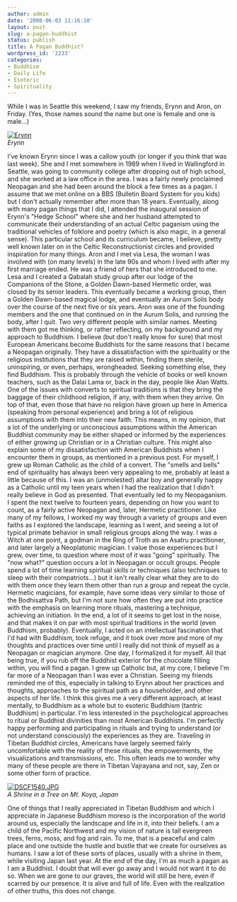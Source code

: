 ```yaml
---
author: admin
date: '2008-06-03 11:16:10'
layout: post
slug: a-pagan-buddhist
status: publish
title: A Pagan Buddhist?
wordpress_id: '2233'
categories:
- Buddhism
- Daily Life
- Esoteric
- Spirituality
---
```


While I was in Seattle this weekend, I saw my friends, Erynn and Aron,
on Friday. (Yes, those names sound the name but one is female and one is
male...)

[![Erynn](http://farm4.static.flickr.com/3128/2544468848_e6c6ba4cea.jpg)](http://www.flickr.com/photos/albill/2544468848/ "Erynn")\
*Erynn*

I've known Erynn since I was a callow youth (or longer if you think that
was last week). She and I met somewhere in 1989 when I lived in
Wallingford in Seattle, was going to community college after dropping
out of high school, and she worked at a law office in the area. I was a
fairly newly proclaimed Neopagan and she had been around the block a few
times as a pagan. I assume that we met online on a BBS (Bulletin Board
System for you kids) but I don't actually remember after more than 18
years. Eventually, along with many pagan things that I did, I attended
the inaugural session of Erynn's "Hedge School" where she and her
husband attempted to communicate their understanding of an actual Celtic
paganism using the traditional vehicles of folklore and poetry (which is
also magic, in a general sense). This particular school and its
curriculum became, I believe, pretty well known later on in the Celtic
Reconstructionist circles and provided inspiration for many things. Aron
and I met via Lesa, the woman I was involved with (on many levels) in
the late 90s and whom I lived with after my first marriage ended. He was
a friend of hers that she introduced to me. Lesa and I created a Qabalah
study group after our lodge of the Companions of the Stone, a Golden
Dawn-based Hermetic order, was closed by its senior leaders. This
eventually became a working group, then a Golden Dawn-based magical
lodge, and eventually an Aurum Solis body over the course of the next
five or six years. Aron was one of the founding members and the one that
continued on in the Aurum Solis, and running the body, after I quit. Two
very different people with similar names. Meeting with them got me
thinking, or rather reflecting, on my background and my approach to
Buddhism. I believe (but don't really know for sure) that most European
Americans become Buddhists for the same reasons that I became a Neopagan
originally. They have a dissatisfaction with the spirituality or the
religious institutions that they are raised within, finding them
sterile, uninspiring, or even, perhaps, wrongheaded. Seeking something
else, they find Buddhism. This is probably through the vehicle of books
or well known teachers, such as the Dalai Lama or, back in the day,
people like Alan Watts. One of the issues with converts to spiritual
traditions is that they bring the baggage of their childhood religion,
if any, with them when they arrive. On top of that, even those that have
no religion have grown up here in America (speaking from personal
experience) and bring a lot of religious assumptions with them into
their new faith. This means, in my opinion, that a lot of the underlying
or unconscious assumptions within the American Buddhist community may be
either shaped or informed by the experiences of either growing up
Christian or in a Christian culture. This might also explain some of my
dissatisfaction with American Buddhists when I encounter them in groups,
as mentioned in a previous post. For myself, I grew up Roman Catholic as
the child of a convert. The "smells and bells" end of spirituality has
always been very appealing to me, probably at least a little because of
this. I was an (unmolested) altar boy and generally happy as a Catholic
until my teen years when I had the realization that I didn't really
believe in God as presented. That eventually led to my Neopaganism. I
spent the next twelve to fourteen years, depending on how you want to
count, as a fairly active Neopagan and, later, Hermetic practitioner.
Like many of my fellows, I worked my way through a variety of groups and
even faiths as I explored the landscape, learning as I went, and seeing
a lot of typical primate behavior in small religious groups along the
way. I was a Witch at one point, a godman in the Ring of Troth as an
Asatru practitioner, and later largely a Neoplatonic magician. I value
those experiences but I grew, over time, to question where most of it
was "going" spiritually. The "now what?" question occurs a lot in
Neopagan or occult groups. People spend a lot of time learning spiritual
skills or techniques (also techniques to sleep with their
compatriots...) but it isn't really clear what they are to do with them
once they learn them other than run a group and repeat the cycle.
Hermetic magicians, for example, have some ideas very similar to those
of the Bodhisattva Path, but I'm not sure how often they are put into
practice with the emphasis on learning more rituals, mastering a
technique, achieving an initiation. In the end, a lot of it seems to get
lost in the noise, and that makes it on par with most spiritual
traditions in the world (even Buddhism, probably). Eventually, I acted
on an intellectual fascination that I'd had with Buddhism, took refuge,
and it took over more and more of my thoughts and practices over time
until I really did not think of myself as a Neopagan or magician
anymore. One day, I formalized it for myself. All that being true, if
you rub off the Buddhist exterior for the chocolate filling within, you
will find a pagan. I grew up Catholic but, at my core, I believe I'm far
more of a Neopagan than I was ever a Christian. Seeing my friends
reminded me of this, especially in talking to Erynn about her practices
and thoughts, approaches to the spiritual path as a householder, and
other aspects of her life. I think this gives me a very different
approach, at least mentally, to Buddhism as a whole but to esoteric
Buddhism (tantric Buddhism) in particular. I'm less interested in the
psychological approaches to ritual or Buddhist divinities than most
American Buddhists. I'm perfectly happy performing and participating in
rituals and trying to understand (or not understand consciously) the
experiences as they are. Traveling in Tibetan Buddhist circles,
Americans have largely seemed fairly uncomfortable with the reality of
these rituals, the empowerments, the visualizations and transmissions,
etc. This often leads me to wonder why many of these people are there in
Tibetan Vajrayana and not, say, Zen or some other form of practice.

[![DSCF1540.JPG](http://farm3.static.flickr.com/2397/1495243540_c40822592f.jpg)](http://www.flickr.com/photos/albill/1495243540/ "DSCF1540.JPG by albill, on Flickr")\
*A Shrine in a Tree on Mt. Koya, Japan*

One of things that I really appreciated in Tibetan Buddhism and which I
appreciate in Japanese Buddhism moreso is the incorporation of the world
around us, especially the landscape and life in it, into their beliefs.
I am a child of the Pacific Northwest and my vision of nature is tall
evergreen trees, ferns, moss, and fog and rain. To me, that is a
peaceful and calm place and one outside the hustle and bustle that we
create for ourselves as humans. I saw a lot of these sorts of places,
usually with a shrine in them, while visiting Japan last year. At the
end of the day, I'm as much a pagan as I am a Buddhist. I doubt that
will ever go away and I would not want it to do so. When we are gone to
our graves, the world will still be here, even if scarred by our
presence. It is alive and full of life. Even with the realization of
other truths, this does not change.
